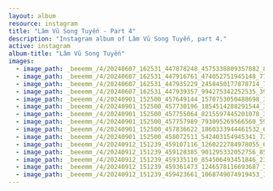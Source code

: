 ```yaml
---
layout: album
resource: instagram
title: "Lâm Vũ Song Tuyến - Part 4"
description: "Instagram album of Lâm Vũ Song Tuyến, part 4."
active: instagram
album-title: "Lâm Vũ Song Tuyến"
images:
  - image_path: _beeemm_/4/20240607_162531_447878248_4575338809357882_8785612972449011400_n.jpg
  - image_path: _beeemm_/4/20240607_162531_447916761_474052751945148_7789810423068459789_n.jpg
  - image_path: _beeemm_/4/20240607_162531_447935229_2458450177878714_7088327592100930369_n.jpg
  - image_path: _beeemm_/4/20240607_162531_447939357_994275342252535_3991657139351651621_n.jpg
  - image_path: _beeemm_/4/20240901_152500_457649144_1570753050488698_3619540787103135658_n.jpg
  - image_path: _beeemm_/4/20240901_152500_457730196_1854514288291544_3478783777266901751_n.jpg
  - image_path: _beeemm_/4/20240901_152500_457755064_8215597445201078_3131133757187470972_n.jpg
  - image_path: _beeemm_/4/20240901_152500_457757989_793095269566560_5993744289995076669_n.jpg
  - image_path: _beeemm_/4/20240901_152500_457836622_1860333944461532_6979697431883638119_n.jpg
  - image_path: _beeemm_/4/20240901_152500_458072511_542403154945341_7264209087418060591_n.jpg
  - image_path: _beeemm_/4/20240912_151239_459107116_1260222784978055_6636807655468377375_n.jpg
  - image_path: _beeemm_/4/20240912_151239_459128385_901295332052756_8538981202981803801_n.jpg
  - image_path: _beeemm_/4/20240912_151239_459335110_854506493451846_2321819856507317015_n.jpg
  - image_path: _beeemm_/4/20240912_151239_459361473_1246578116693687_3264696183667725071_n.jpg
  - image_path: _beeemm_/4/20240912_151239_459423661_1068749074919453_1689610842750182279_n.jpg
---
```

